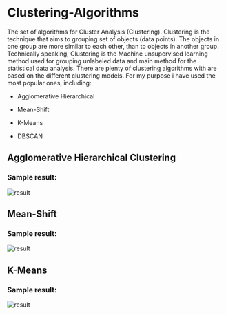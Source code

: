 # Clustering-Algorithms

The set of algorithms for Cluster Analysis (Clustering). Clustering is the technique that aims to grouping set of objects (data points). The objects in one group are more similar to each other, than to objects in another group. Technically speaking, Clustering is the Machine unsupervised learning method used for grouping unlabeled data and main method for the statistical data analysis. There are plenty of clustering algorithms with are based on the different clustering models. For my purpose i have used the most popular ones, including:

- Agglomerative Hierarchical

- Mean-Shift

- K-Means

- DBSCAN

## Agglomerative Hierarchical Clustering
### Sample result:
![result](https://user-images.githubusercontent.com/44844566/194780248-618eb6ce-d06c-4d50-9cbc-66e3778f630b.gif)

## Mean-Shift
### Sample result:
![result](https://user-images.githubusercontent.com/44844566/194872357-62ad9c9a-4cae-45f1-9aba-1e0d8cad2654.gif)

## K-Means
### Sample result:
![result](https://user-images.githubusercontent.com/44844566/194873362-cb474495-9a8f-4c88-9394-56141a6ebf01.gif)

